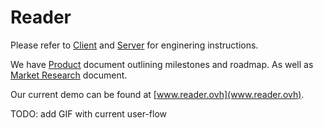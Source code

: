 # Reader

Please refer to [Client](/client/README.md) and [Server](/server/README.md) for enginering instructions.

We have [Product](/product-doc.md) document outlining milestones and roadmap. As well as [Market Research](/market-research.md) document. 

Our current demo can be found at [www.reader.ovh](www.reader.ovh).

TODO: add GIF with current user-flow
